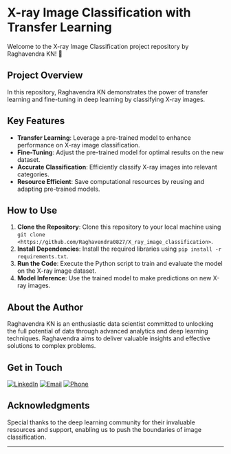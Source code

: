 # X-ray Image Classification with Transfer Learning

Welcome to the X-ray Image Classification project repository by Raghavendra KN! 🚀

## Project Overview

In this repository, Raghavendra KN demonstrates the power of transfer learning and fine-tuning in deep learning by classifying X-ray images.

## Key Features

- **Transfer Learning**: Leverage a pre-trained model to enhance performance on X-ray image classification.
- **Fine-Tuning**: Adjust the pre-trained model for optimal results on the new dataset.
- **Accurate Classification**: Efficiently classify X-ray images into relevant categories.
- **Resource Efficient**: Save computational resources by reusing and adapting pre-trained models.

## How to Use

1. **Clone the Repository**: Clone this repository to your local machine using `git clone <https://github.com/Raghavendra0827/X_ray_image_classification>`.
2. **Install Dependencies**: Install the required libraries using `pip install -r requirements.txt`.
3. **Run the Code**: Execute the Python script to train and evaluate the model on the X-ray image dataset.
4. **Model Inference**: Use the trained model to make predictions on new X-ray images.

## About the Author

Raghavendra KN is an enthusiastic data scientist committed to unlocking the full potential of data through advanced analytics and deep learning techniques. Raghavendra aims to deliver valuable insights and effective solutions to complex problems.

## Get in Touch

[![LinkedIn](https://img.shields.io/badge/LinkedIn-0077B5?style=for-the-badge&logo=linkedin&logoColor=white)](https://www.linkedin.com/in/raghavendra-k-n-612553250)
[![Email](https://img.shields.io/badge/Email-raghavendrakn076%40gmail.com-ff69b4?style=for-the-badge&logo=gmail&logoColor=white)](mailto:raghavendrakn076@gmail.com)
[![Phone](https://img.shields.io/badge/Phone-%2B91%209353888374-ff69b4?style=for-the-badge&logo=phone&logoColor=white)](tel:+919353888374)

## Acknowledgments

Special thanks to the deep learning community for their invaluable resources and support, enabling us to push the boundaries of image classification.

---
